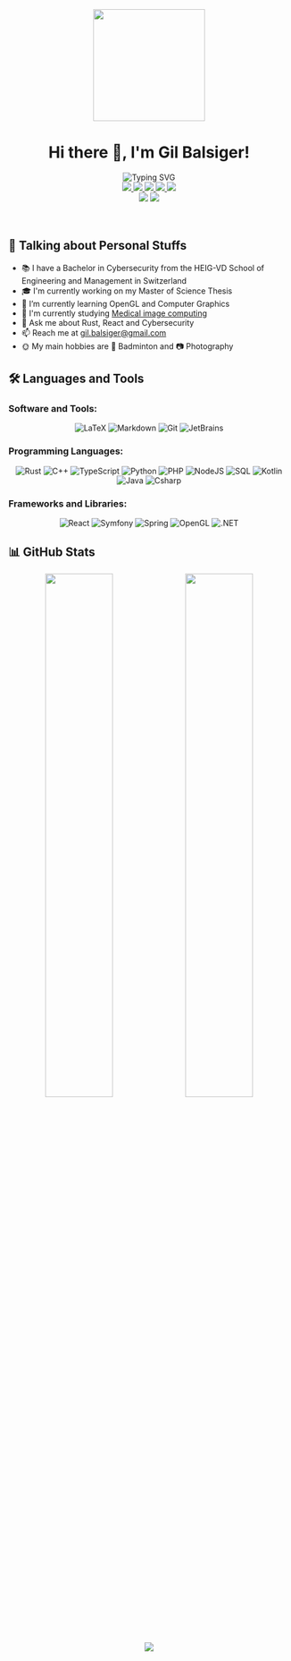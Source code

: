 <div align="center">
  <img src="https://i.giphy.com/media/R03zWv5p1oNSQd91EP/giphy.webp" width="200"/>
  <h1 align="center">Hi there 👋, I'm Gil Balsiger!</h1>
  <img src="https://readme-typing-svg.herokuapp.com?font=Montserrat&pause=1000&color=C9D1D9&center=true&width=500&lines=I'm+a+High+School+computer+science+student;Computer+graphics+enthousiast;Full+Stack+Developer;Love+learning+new+things" alt="Typing SVG" />
  <div>
    <a href="https://www.linkedin.com/in/gil-balsiger" target="_blank">
      <img src="https://img.shields.io/badge/LinkedIn-0A66C2?style=for-the-badge&logo=linkedin&logoColor=white" />
    </a>
    <a href="https://twitter.com/gil_balsiger" target="_blank">
      <img src="https://img.shields.io/badge/Twitter-1DA1F2?style=for-the-badge&logo=twitter&logoColor=white" />
    </a>
    <a href="https://www.instagram.com/gilbalsiger" target="_blank">
      <img src="https://img.shields.io/badge/Instagram-E4405F?style=for-the-badge&logo=instagram&logoColor=white" />
    </a>
    <a href="https://gitlab.com/balsigergil" target="_blank">
      <img src="https://img.shields.io/badge/GitLab-FC6D26?style=for-the-badge&logo=gitlab&logoColor=white" />
    </a>
    <a href="https://stackoverflow.com/users/12774145/gil-balsiger" target="_blank">
      <img src="https://img.shields.io/badge/Stack Overflow-F58025?style=for-the-badge&logo=stackoverflow&logoColor=white" />
    </a>
  </div>
  <div>
    <img src="https://komarev.com/ghpvc/?username=balsigergil&style=for-the-badge" />
    <img src="https://img.shields.io/github/followers/balsigergil?label=Followers&style=for-the-badge" />
  </div>
</div>

<br/>
<br/>

## 💫 Talking about Personal Stuffs

- 📚 I have a Bachelor in Cybersecurity from the HEIG-VD School of Engineering and Management in Switzerland
- 🎓 I'm currently working on my Master of Science Thesis
- 🌱 I’m currently learning OpenGL and Computer Graphics
- 🏫 I'm currently studying [Medical image computing](https://en.wikipedia.org/wiki/Medical_image_computing)
- 💬 Ask me about Rust, React and Cybersecurity
- 📫 Reach me at gil.balsiger@gmail.com
- 🌞 My main hobbies are 🏸 Badminton and 📷 Photography

## 🛠️ Languages and Tools

### Software and Tools:

<div align="center">

  ![LaTeX](https://img.shields.io/badge/latex-008080.svg?style=for-the-badge&logo=latex&logoColor=white)
  ![Markdown](https://img.shields.io/badge/markdown-000000.svg?style=for-the-badge&logo=markdown&logoColor=white)
  ![Git](https://img.shields.io/badge/git-F44D27.svg?style=for-the-badge&logo=git&logoColor=white)
  ![JetBrains](https://img.shields.io/badge/JetBrains-000000.svg?style=for-the-badge&logo=jetbrains&logoColor=white)

</div>

### Programming Languages:

<div align="center">
  
  ![Rust](https://img.shields.io/badge/rust-F74C00.svg?style=for-the-badge&logo=rust&logoColor=white)
  ![C++](https://img.shields.io/badge/C++-00599C.svg?style=for-the-badge&logo=cplusplus&logoColor=white)
  ![TypeScript](https://img.shields.io/badge/typescript-3178C6.svg?style=for-the-badge&logo=typescript&logoColor=white)
  ![Python](https://img.shields.io/badge/python-3776AB.svg?style=for-the-badge&logo=python&logoColor=white)
  ![PHP](https://img.shields.io/badge/php-777BB4.svg?style=for-the-badge&logo=php&logoColor=white)
  ![NodeJS](https://img.shields.io/badge/nodejs-339933.svg?style=for-the-badge&logo=nodedotjs&logoColor=white)
  ![SQL](https://img.shields.io/badge/sql-4479A1.svg?style=for-the-badge&logo=mysql&logoColor=white)
  ![Kotlin](https://img.shields.io/badge/kotlin-7F52FF.svg?style=for-the-badge&logo=kotlin&logoColor=white)
  ![Java](https://img.shields.io/badge/java-E11F21.svg?style=for-the-badge&logo=openjdk&logoColor=white)
  ![Csharp](https://img.shields.io/badge/csharp-239120.svg?style=for-the-badge&logo=csharp&logoColor=white)
  
</div>

### Frameworks and Libraries:

<div align="center">
  
  ![React](https://img.shields.io/badge/react-61DAFB.svg?style=for-the-badge&logo=react&logoColor=black)
  ![Symfony](https://img.shields.io/badge/symfony-black.svg?style=for-the-badge&logo=symfony&logoColor=white)
  ![Spring](https://img.shields.io/badge/spring-6CB52D.svg?style=for-the-badge&logo=spring&logoColor=white)
  ![OpenGL](https://img.shields.io/badge/opengl-5586A4.svg?style=for-the-badge&logo=opengl&logoColor=white)
  ![.NET](https://img.shields.io/badge/.NET-512BD4.svg?style=for-the-badge&logo=dotnet&logoColor=white)
  
</div>
  
## 📊 GitHub Stats

<div align="center">
  <img width="49%" src="https://github-readme-stats.vercel.app/api?username=balsigergil&show_icons=true&include_all_commits=true&count_private=true&theme=dark" />
  <img width="49%" src="https://github-readme-streak-stats.herokuapp.com/?user=balsigergil&theme=dark" />
  <img src="https://github-readme-stats.vercel.app/api/top-langs/?username=balsigergil&langs_count=8&layout=compact&theme=dark&hide=csharp,hlsl,shaderlab" />
</div>

